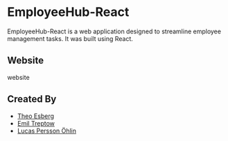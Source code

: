 # EmployeeHub-React

EmployeeHub-React is a web application designed to streamline employee management tasks. It was built using React.

## Website
website

## Created By
- [Theo Esberg](https://github.com/TheoEsberg)
- [Emil Treptow](https://github.com/Lykrat)
- [Lucas Persson Öhlin](https://github.com/lucas-ohlin)
